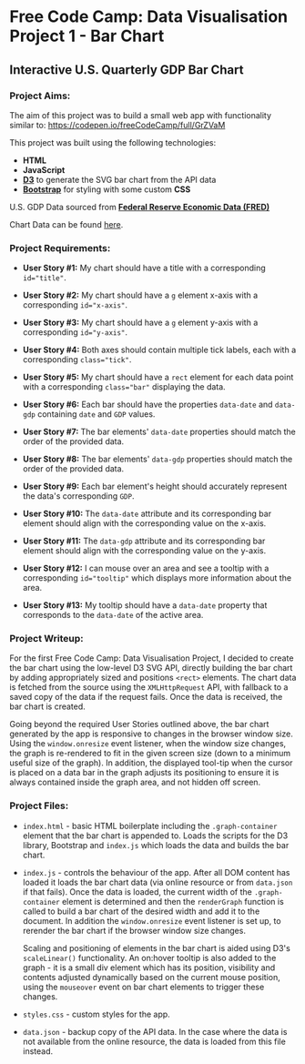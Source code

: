 # Free Code Camp: Data Visualisation Project 1 - Bar Chart

## Interactive U.S. Quarterly GDP Bar Chart

### Project Aims:

The aim of this project was to build a small web app with functionality similar to: https://codepen.io/freeCodeCamp/full/GrZVaM

This project was built using the following technologies:

- **HTML**
- **JavaScript**
- **[D3](https://d3js.org/)** to generate the SVG bar chart from the API data
- **[Bootstrap](https://getbootstrap.com/)** for styling with some custom **CSS**

U.S. GDP Data sourced from **[Federal Reserve Economic Data (FRED)](https://fred.stlouisfed.org/)**

Chart Data can be found [here](http://research.stlouisfed.org/fred2/data/GDP.txt).

### Project Requirements:

- **User Story #1:** My chart should have a title with a corresponding `id="title"`.

- **User Story #2:** My chart should have a `g` element x-axis with a corresponding `id="x-axis"`.

- **User Story #3:** My chart should have a `g` element y-axis with a corresponding `id="y-axis"`.

- **User Story #4:** Both axes should contain multiple tick labels, each with a corresponding `class="tick"`.

- **User Story #5:** My chart should have a `rect` element for each data point with a corresponding `class="bar"` displaying the data.

- **User Story #6:** Each bar should have the properties `data-date` and `data-gdp` containing `date` and `GDP` values.

- **User Story #7:** The bar elements' `data-date` properties should match the order of the provided data.

- **User Story #8:** The bar elements' `data-gdp` properties should match the order of the provided data.

- **User Story #9:** Each bar element's height should accurately represent the data's corresponding `GDP`.

- **User Story #10:** The `data-date` attribute and its corresponding bar element should align with the corresponding value on the x-axis.

- **User Story #11:** The `data-gdp` attribute and its corresponding bar element should align with the corresponding value on the y-axis.

- **User Story #12:** I can mouse over an area and see a tooltip with a corresponding `id="tooltip"` which displays more information about the area.

- **User Story #13:** My tooltip should have a `data-date` property that corresponds to the `data-date` of the active area.

### Project Writeup:

For the first Free Code Camp: Data Visualisation Project, I decided to create the bar chart using the low-level D3 SVG API, directly building the bar chart by adding appropriately sized and positions `<rect>` elements. The chart data is fetched from the source using the `XMLHttpRequest` API, with fallback to a saved copy of the data if the request fails. Once the data is received, the bar chart is created.

Going beyond the required User Stories outlined above, the bar chart generated by the app is responsive to changes in the browser window size. Using the `window.onresize` event listener, when the window size changes, the graph is re-rendered to fit in the given screen size (down to a minimum useful size of the graph). In addition, the displayed tool-tip when the cursor is placed on a data bar in the graph adjusts its positioning to ensure it is always contained inside the graph area, and not hidden off screen.

### Project Files:

- `index.html` - basic HTML boilerplate including the `.graph-container` element that the bar chart is appended to. Loads the scripts for the D3 library, Bootstrap and `index.js` which loads the data and builds the bar chart.

- `index.js` - controls the behaviour of the app. After all DOM content has loaded it loads the bar chart data (via online resource or from `data.json` if that fails). Once the data is loaded, the current width of the `.graph-container` element is determined and then the `renderGraph` function is called to build a bar chart of the desired width and add it to the document. In addition the `window.onresize` event listener is set up, to rerender the bar chart if the browser window size changes.

  Scaling and positioning of elements in the bar chart is aided using D3's `scaleLinear()` functionality. An on:hover tooltip is also added to the graph - it is a small div element which has its position, visibility and contents adjusted dynamically based on the current mouse position, using the `mouseover` event on bar chart elements to trigger these changes.

- `styles.css` - custom styles for the app.

- `data.json` - backup copy of the API data. In the case where the data is not available from the online resource, the data is loaded from this file instead.

###
